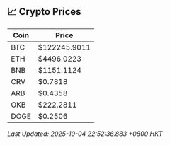 ## 📈 Crypto Prices

| Coin | Price |
| ---- | ----- |
| BTC | $122245.9011 |
| ETH | $4496.0223 |
| BNB | $1151.1124 |
| CRV | $0.7818 |
| ARB | $0.4358 |
| OKB | $222.2811 |
| DOGE | $0.2506 |

_Last Updated: 2025-10-04 22:52:36.883 +0800 HKT_